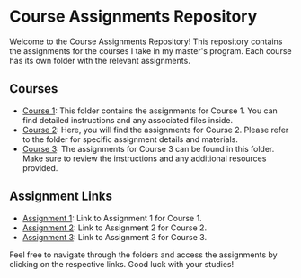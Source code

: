 # Course Assignments Repository

Welcome to the Course Assignments Repository! This repository contains the assignments for the courses I take in my master's program. Each course has its own folder with the relevant assignments.

## Courses

- [Course 1](course1/): This folder contains the assignments for Course 1. You can find detailed instructions and any associated files inside.
- [Course 2](course2/): Here, you will find the assignments for Course 2. Please refer to the folder for specific assignment details and materials.
- [Course 3](course3/): The assignments for Course 3 can be found in this folder. Make sure to review the instructions and any additional resources provided.

## Assignment Links

- [Assignment 1](course1/assignment1.md): Link to Assignment 1 for Course 1.
- [Assignment 2](course2/assignment2.md): Link to Assignment 2 for Course 2.
- [Assignment 3](course3/assignment3.md): Link to Assignment 3 for Course 3.

Feel free to navigate through the folders and access the assignments by clicking on the respective links. Good luck with your studies!
